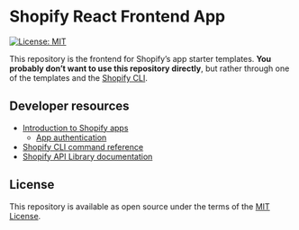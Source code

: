 # Shopify React Frontend App

[![License: MIT](https://img.shields.io/badge/License-MIT-green.svg)](LICENSE.md)

This repository is the frontend for Shopify’s app starter templates. **You probably don’t want to use this repository directly**, but rather through one of the templates and the [Shopify CLI](https://github.com/Shopify/shopify-cli).

## Developer resources

- [Introduction to Shopify apps](https://shopify.dev/apps/getting-started)
  - [App authentication](https://shopify.dev/apps/auth)
- [Shopify CLI command reference](https://shopify.dev/apps/tools/cli/app)
- [Shopify API Library documentation](https://github.com/Shopify/shopify-node-api/tree/main/docs)

## License

This repository is available as open source under the terms of the [MIT License](https://opensource.org/licenses/MIT).
